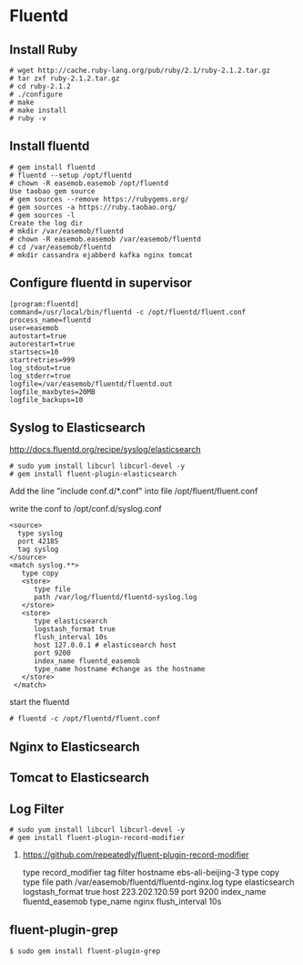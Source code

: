 Fluentd
=======

Install Ruby
------------

    # wget http://cache.ruby-lang.org/pub/ruby/2.1/ruby-2.1.2.tar.gz
    # tar zxf ruby-2.1.2.tar.gz
    # cd ruby-2.1.2
    # ./configure
    # make
    # make install
    # ruby -v

Install fluentd
---------------

    # gem install fluentd
    # fluentd --setup /opt/fluentd
    # chown -R easemob.easemob /opt/fluentd
    Use taobao gem source
    # gem sources --remove https://rubygems.org/
    # gem sources -a https://ruby.taobao.org/
    # gem sources -l
    Create the log dir
    # mkdir /var/easemob/fluentd
    # chown -R easemob.easemob /var/easemob/fluentd
    # cd /var/easemob/fluentd
    # mkdir cassandra ejabberd kafka nginx tomcat

Configure fluentd in supervisor
-------------------------------

    [program:fluentd]
    command=/usr/local/bin/fluentd -c /opt/fluentd/fluent.conf
    process_name=fluentd
    user=easemob
    autostart=true
    autorestart=true
    startsecs=10
    startretries=999
    log_stdout=true
    log_stderr=true
    logfile=/var/easemob/fluentd/fluentd.out
    logfile_maxbytes=20MB
    logfile_backups=10

Syslog to Elasticsearch
-----------------------

http://docs.fluentd.org/recipe/syslog/elasticsearch

    # sudo yum install libcurl libcurl-devel -y
    # gem install fluent-plugin-elasticsearch
    
Add the line "include conf.d/*.conf" into file /opt/fluent/fluent.conf
    
write the conf to /opt/conf.d/syslog.conf

    <source>
      type syslog
      port 42185
      tag syslog
    </source>
    <match syslog.**>
       type copy
       <store>
          type file
          path /var/log/fluentd/fluentd-syslog.log
       </store>
       <store>
          type elasticsearch
          logstash_format true
          flush_interval 10s
          host 127.0.0.1 # elasticsearch host
          port 9200 
          index_name fluentd_easemob  
          type_name hostname #change as the hostname
       </store>
     </match>

start the fluentd

    # fluentd -c /opt/fluentd/fluent.conf


Nginx to Elasticsearch
-----------------------


Tomcat to Elasticsearch
-----------------------

Log Filter
----------
    
    # sudo yum install libcurl libcurl-devel -y
    # gem install fluent-plugin-record-modifier


1. https://github.com/repeatedly/fluent-plugin-record-modifier

    <match filter.nginx>
        type record_modifier
        tag filter
        hostname ebs-ali-beijing-3
    </match>
    <match filter>
        type copy
        <store>
           type file
           path /var/easemob/fluentd/fluentd-nginx.log
        </store>
        <store>
            type elasticsearch
            logstash_format true
            host 223.202.120.59
            port 9200
            index_name fluentd_easemob
            type_name nginx
            flush_interval 10s
        </store>
    </match>

fluent-plugin-grep
-------------------

    $ sudo gem install fluent-plugin-grep

